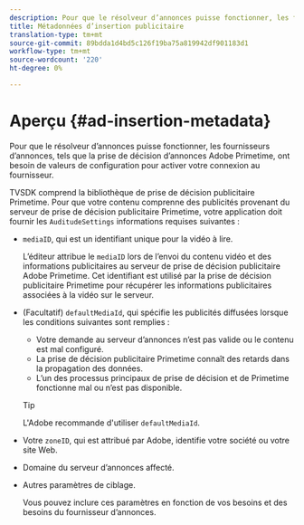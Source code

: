 ```yaml
---
description: Pour que le résolveur d’annonces puisse fonctionner, les fournisseurs d’annonces, tels que la prise de décision d’annonces Adobe Primetime, ont besoin de valeurs de configuration pour activer votre connexion au fournisseur.
title: Métadonnées d’insertion publicitaire
translation-type: tm+mt
source-git-commit: 89bdda1d4bd5c126f19ba75a819942df901183d1
workflow-type: tm+mt
source-wordcount: '220'
ht-degree: 0%

---
```



# Aperçu {#ad-insertion-metadata}

Pour que le résolveur d’annonces puisse fonctionner, les fournisseurs d’annonces, tels que la prise de décision d’annonces Adobe Primetime, ont besoin de valeurs de configuration pour activer votre connexion au fournisseur.

TVSDK comprend la bibliothèque de prise de décision publicitaire Primetime. Pour que votre contenu comprenne des publicités provenant du serveur de prise de décision publicitaire Primetime, votre application doit fournir les `AuditudeSettings` informations  requises suivantes :

* `mediaID`, qui est un identifiant unique pour la vidéo à lire.

   L’éditeur attribue le `mediaID` lors de l’envoi du contenu vidéo et des informations publicitaires au serveur de prise de décision publicitaire Adobe Primetime. Cet identifiant est utilisé par la prise de décision publicitaire Primetime pour récupérer les informations publicitaires associées à la vidéo sur le serveur.

* (Facultatif) `defaultMediaId`, qui spécifie les publicités diffusées lorsque les conditions suivantes sont remplies :

   * Votre demande au serveur d’annonces n’est pas valide ou le contenu est mal configuré.
   * La prise de décision publicitaire Primetime connaît des retards dans la propagation des données.
   * L’un des processus principaux de prise de décision et de Primetime fonctionne mal ou n’est pas disponible.

   >[!TIP]
   >
   >L&#39;Adobe recommande d&#39;utiliser `defaultMediaId`.

* Votre `zoneID`, qui est attribué par Adobe, identifie votre société ou votre site Web.
* Domaine du serveur d’annonces affecté.
* Autres paramètres de ciblage.

   Vous pouvez inclure ces paramètres en fonction de vos besoins et des besoins du fournisseur d’annonces.